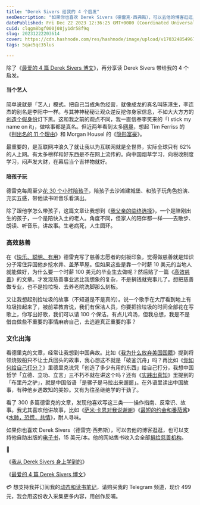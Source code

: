 ```yaml
---
title: "Derek Sivers 给我的 4 个启发"
seoDescription: "如果你也喜欢 Derek Sivers（德雷克·西弗斯），可以去他的博客逛逛，也可以支持他自助出版的电子书，15 美元/本。他的网站售书收入会全部捐给慈善机构。"
datePublished: Fri Dec 22 2023 12:36:25 GMT+0000 (Coordinated Universal Time)
cuid: clqgm8bgf000j08jy1dr58f9q
slug: 20231222203614
cover: https://cdn.hashnode.com/res/hashnode/image/upload/v1703248549674/dbb46063-6895-4536-924d-c78661e9ee1e.jpeg
tags: 5qac5qc35lus

---
```


除了《[最爱的 4 篇 Derek Sivers 博文](https://mp.weixin.qq.com/s?__biz=MzI3MzU5MDA1OQ==&mid=2247488381&idx=1&sn=5fdfdc3b7545c5268dd3b23d15f27f6f&chksm=eb21a139dc56282f3b315b83c86d3ec50f718ec88a42805b88ba55465a80967cbccf19cdcbd1#rd)》，再分享读 Derek Sivers 带给我的 4 个启发。

#### 当个艺人

简单说就是「艺人」模式。把自己当成角色经营，就像成龙的真名叫陈港生，李连杰的别名是李阳中一样。与其神神秘秘让观众逆反挖你身家信息，不如大大方方的[创造个假身份](https://sive.rs/anon)灯下黑。这和我之前的观点不同，我一直信奉李笑来的「I stick my name on it」，做啥事都是真名。但近两年看到太多[网暴](https://mp.weixin.qq.com/s?__biz=MzI3MzU5MDA1OQ==&mid=2247488238&idx=1&sn=1baa0111117f70346ada82f7a6c1e8b0&chksm=eb21a0aadc5629bc8e6be9643d0fdfa4e9127c6500171ddc862c72ecc3f4aedea9b672425520#)，想起 Tim Ferriss 的《[别出名的 11 个理由](https://tim.blog/2020/02/02/reasons-to-not-become-famous/)》和 Morgan Housel 的《[隐形富豪](https://collabfund.com/blog/rich-and-anonymous/)》。

最重要的，是互联网冲浪久了就让我以为互联网就是全世界，实际全球只有 62% 的人上网。有太多榜样和好东西是不在网上流传的。向中国烟草学习，向税收制度学习，闷声发大财，在幕后当个吉祥物就好。

#### 陪孩子玩

德雷克每周至少[花 30 个小时陪孩子](https://sive.rs/pa)，陪孩子去沙滩建城堡、和孩子玩角色扮演、充实五感，带他读书听音乐看演出。

除了跟他学怎么带孩子，这篇文章让我想到《[我父亲的临终选择](https://mp.weixin.qq.com/s?__biz=MzA5MzE5MTUwNQ==&mid=2650524670&idx=1&sn=1e631e3ca88b5b2eeb901daf0363e3b5&scene=21#wechat_redirect)》，一个是陪刚出生的孩子，一个是陪快入土的老人。角度不同，但家人的陪伴都一样——去散步、朗读、听音乐，讲故事。生老病死，人生圆环。

### 高效慈善

在《[快乐、聪明、有用](https://sive.rs/hsu)》德雷克写了慈善志愿者的刻板印象，觉得做慈善就是知识分子常住异国他乡挖水井、盖茅草屋。但如果这些是靠一个时薪 10 美元的当地人就能做好，为什么要一个时薪 100 美元的毕业生去做呢？然后贴了一篇《[高效慈善](https://www.lesswrong.com/posts/pC47ZTsPNAkjavkXs)》的文章。才发现慈善事业远比我想象的复杂，不是捐钱就完事儿了。想把慈善做专业，也不是捡垃圾、去养老院洗脚那么刻板。

又让我想起别捡垃圾的故事（不知道是不是真的）。说一个歌手在大厅看到地上有垃圾捡起来了，被前辈教育说，我们有保洁人员，你要把捡垃圾的时间全部花在写歌上，你写出好歌，我们可以请 100 个保洁。有点儿鸡汤，但我总想，我是不是借由做些不重要的事情麻痹自己，去逃避真正重要的事？

### 文化出海

看德里克的文章，经常让我想到中国典故。比如《[我为什么放弃美国国籍](https://sive.rs/xus)》提到将领烧毁船只不让士兵回头的故事，我心想这不就是「破釜沉舟」吗？再比如《[你如何给自己打分？](https://sive.rs/grade)》里德里克说凭「创造了多少有用的东西」给自己打分，我想中国哲学「立德、立功、立言」三不朽不就在讲这个吗？还有《[实践出真知](https://sive.rs/erra)》里提到的「布里丹之驴」，就是中国俗语「是骡子是马拉出来遛遛」。在外语里读出中国故事，有种他乡遇故知的美妙。又有为往圣继绝学的干劲了。

看了 300 多篇德雷克的文章，发现他喜欢写这三类——操作指南、反常识、故事。我尤其喜欢他讲故事，比如《[萨米·卡恩对我说谢谢](https://sive.rs/sammy-cahn)》《[最短的约会和番茄酱](https://sive.rs/ketchup)》《[水肺，恐慌，共情](https://sive.rs/dive)》，耐人寻味。

如果你也喜欢 Derek Sivers（德雷克·西弗斯），可以去他的博客逛逛，也可以支持他自助出版的[电子书](https://sivers.com/)，15 美元/本。他的网站售书收入会全部[捐给慈善机构](https://sive.rs/575k)。

🔗

《[我从 Derek Sivers 身上学到的](https://mp.weixin.qq.com/s?__biz=MzI3MzU5MDA1OQ==&mid=2247488379&idx=1&sn=a4d6863665a56a73496dcb57f2daff13&chksm=eb21a13fdc562829378860886e04bb34196313f90187afc0fed9dfa80b7a6f9344dcd4733979#rd)》

《[最爱的 4 篇 Derek Sivers 博文](https://mp.weixin.qq.com/s?__biz=MzI3MzU5MDA1OQ==&mid=2247488381&idx=1&sn=5fdfdc3b7545c5268dd3b23d15f27f6f&chksm=eb21a139dc56282f3b315b83c86d3ec50f718ec88a42805b88ba55465a80967cbccf19cdcbd1#rd)》

💳 想支持我并订阅我的[动态和读书笔记](https://mp.weixin.qq.com/s/A_yK10ktL8Nl7RzsnGwzEg)，请购买我的 Telegram 频道，现价 499 元，我会用这份收入采集更多内容，用创作反哺。